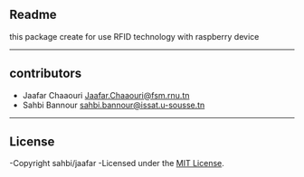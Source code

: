 ## Readme
this package create for use RFID technology with raspberry device 



-----
## contributors 
 
 - Jaafar Chaaouri ‎<Jaafar.Chaaouri@fsm.rnu.tn>
 - Sahbi Bannour  <sahbi.bannour@issat.u-sousse.tn>


-----
## License

-Copyright sahbi/jaafar
-Licensed under the [MIT License](LICENSE).


